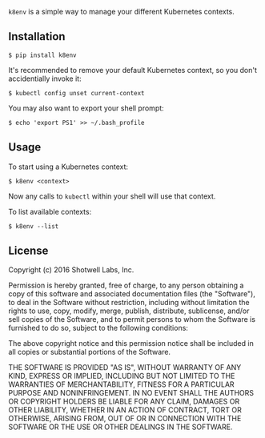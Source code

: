 `k8env` is a simple way to manage your different Kubernetes contexts.


Installation
------------

    $ pip install k8env

It's recommended to remove your default Kubernetes context, so you don't
accidentially invoke it:

    $ kubectl config unset current-context

You may also want to export your shell prompt:

    $ echo 'export PS1' >> ~/.bash_profile


Usage
-----

To start using a Kubernetes context:

    $ k8env <context>

Now any calls to `kubectl` within your shell will use that context.

To list available contexts:

    $ k8env --list


License
-------

Copyright (c) 2016 Shotwell Labs, Inc.

Permission is hereby granted, free of charge, to any person obtaining a copy of
this software and associated documentation files (the "Software"), to deal in
the Software without restriction, including without limitation the rights to
use, copy, modify, merge, publish, distribute, sublicense, and/or sell copies
of the Software, and to permit persons to whom the Software is furnished to do
so, subject to the following conditions:

The above copyright notice and this permission notice shall be included in all
copies or substantial portions of the Software.

THE SOFTWARE IS PROVIDED "AS IS", WITHOUT WARRANTY OF ANY KIND, EXPRESS OR
IMPLIED, INCLUDING BUT NOT LIMITED TO THE WARRANTIES OF MERCHANTABILITY,
FITNESS FOR A PARTICULAR PURPOSE AND NONINFRINGEMENT. IN NO EVENT SHALL THE
AUTHORS OR COPYRIGHT HOLDERS BE LIABLE FOR ANY CLAIM, DAMAGES OR OTHER
LIABILITY, WHETHER IN AN ACTION OF CONTRACT, TORT OR OTHERWISE, ARISING FROM,
OUT OF OR IN CONNECTION WITH THE SOFTWARE OR THE USE OR OTHER DEALINGS IN THE
SOFTWARE.
